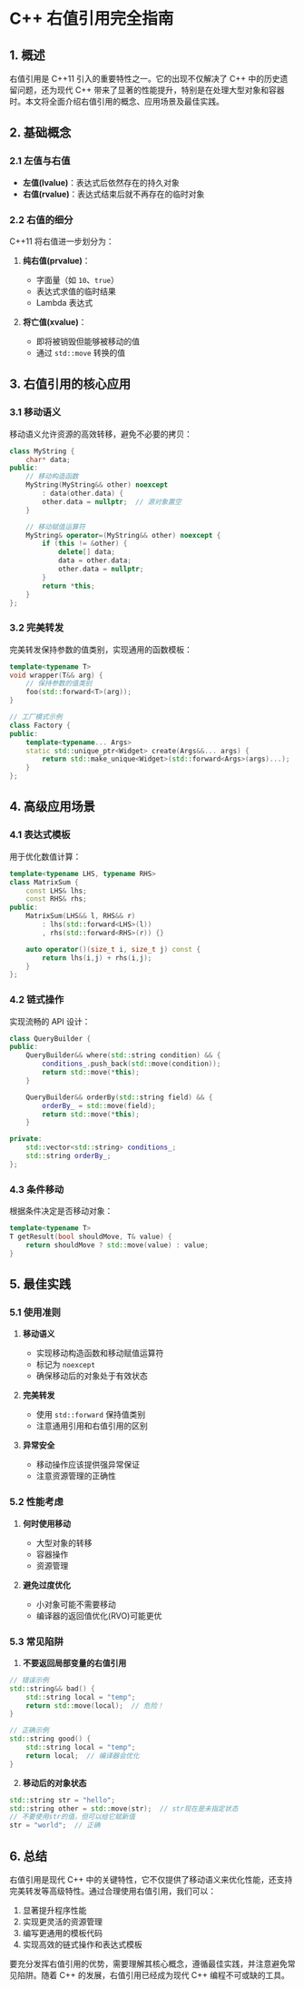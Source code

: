# C++ 右值引用完全指南

## 1. 概述

右值引用是 C++11 引入的重要特性之一。它的出现不仅解决了 C++ 中的历史遗留问题，还为现代 C++ 带来了显著的性能提升，特别是在处理大型对象和容器时。本文将全面介绍右值引用的概念、应用场景及最佳实践。

## 2. 基础概念

### 2.1 左值与右值

- **左值(lvalue)**：表达式后依然存在的持久对象
- **右值(rvalue)**：表达式结束后就不再存在的临时对象

### 2.2 右值的细分

C++11 将右值进一步划分为：

1. **纯右值(prvalue)**：

   - 字面量（如 `10`、`true`）
   - 表达式求值的临时结果
   - Lambda 表达式

2. **将亡值(xvalue)**：
   - 即将被销毁但能够被移动的值
   - 通过 `std::move` 转换的值

## 3. 右值引用的核心应用

### 3.1 移动语义

移动语义允许资源的高效转移，避免不必要的拷贝：

```cpp
class MyString {
    char* data;
public:
    // 移动构造函数
    MyString(MyString&& other) noexcept
        : data(other.data) {
        other.data = nullptr;  // 源对象置空
    }

    // 移动赋值运算符
    MyString& operator=(MyString&& other) noexcept {
        if (this != &other) {
            delete[] data;
            data = other.data;
            other.data = nullptr;
        }
        return *this;
    }
};
```

### 3.2 完美转发

完美转发保持参数的值类别，实现通用的函数模板：

```cpp
template<typename T>
void wrapper(T&& arg) {
    // 保持参数的值类别
    foo(std::forward<T>(arg));
}

// 工厂模式示例
class Factory {
public:
    template<typename... Args>
    static std::unique_ptr<Widget> create(Args&&... args) {
        return std::make_unique<Widget>(std::forward<Args>(args)...);
    }
};
```

## 4. 高级应用场景

### 4.1 表达式模板

用于优化数值计算：

```cpp
template<typename LHS, typename RHS>
class MatrixSum {
    const LHS& lhs;
    const RHS& rhs;
public:
    MatrixSum(LHS&& l, RHS&& r)
        : lhs(std::forward<LHS>(l))
        , rhs(std::forward<RHS>(r)) {}

    auto operator()(size_t i, size_t j) const {
        return lhs(i,j) + rhs(i,j);
    }
};
```

### 4.2 链式操作

实现流畅的 API 设计：

```cpp
class QueryBuilder {
public:
    QueryBuilder&& where(std::string condition) && {
        conditions_.push_back(std::move(condition));
        return std::move(*this);
    }

    QueryBuilder&& orderBy(std::string field) && {
        orderBy_ = std::move(field);
        return std::move(*this);
    }

private:
    std::vector<std::string> conditions_;
    std::string orderBy_;
};
```

### 4.3 条件移动

根据条件决定是否移动对象：

```cpp
template<typename T>
T getResult(bool shouldMove, T& value) {
    return shouldMove ? std::move(value) : value;
}
```

## 5. 最佳实践

### 5.1 使用准则

1. **移动语义**

   - 实现移动构造函数和移动赋值运算符
   - 标记为 `noexcept`
   - 确保移动后的对象处于有效状态

2. **完美转发**

   - 使用 `std::forward` 保持值类别
   - 注意通用引用和右值引用的区别

3. **异常安全**
   - 移动操作应该提供强异常保证
   - 注意资源管理的正确性

### 5.2 性能考虑

1. **何时使用移动**

   - 大型对象的转移
   - 容器操作
   - 资源管理

2. **避免过度优化**
   - 小对象可能不需要移动
   - 编译器的返回值优化(RVO)可能更优

### 5.3 常见陷阱

1. **不要返回局部变量的右值引用**

```cpp
// 错误示例
std::string&& bad() {
    std::string local = "temp";
    return std::move(local);  // 危险！
}

// 正确示例
std::string good() {
    std::string local = "temp";
    return local;  // 编译器会优化
}
```

2. **移动后的对象状态**

```cpp
std::string str = "hello";
std::string other = std::move(str);  // str现在是未指定状态
// 不要使用str的值，但可以给它赋新值
str = "world";  // 正确
```

## 6. 总结

右值引用是现代 C++ 中的关键特性，它不仅提供了移动语义来优化性能，还支持完美转发等高级特性。通过合理使用右值引用，我们可以：

1. 显著提升程序性能
2. 实现更灵活的资源管理
3. 编写更通用的模板代码
4. 实现高效的链式操作和表达式模板

要充分发挥右值引用的优势，需要理解其核心概念，遵循最佳实践，并注意避免常见陷阱。随着 C++ 的发展，右值引用已经成为现代 C++ 编程不可或缺的工具。
